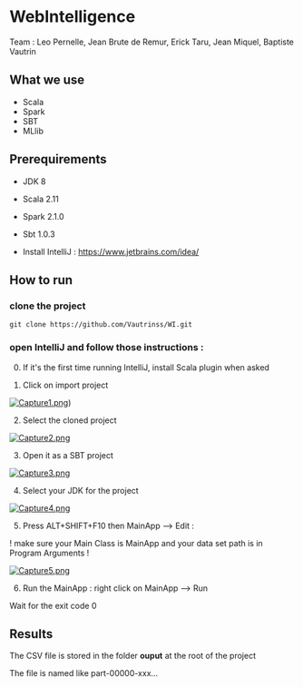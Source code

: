 # WebIntelligence

Team : Leo Pernelle, Jean Brute de Remur, Erick Taru, Jean Miquel, Baptiste Vautrin


## What we use 
- Scala
- Spark
- SBT
- MLlib


## Prerequirements

- JDK 8
- Scala 2.11
- Spark 2.1.0
- Sbt 1.0.3

- Install IntelliJ : https://www.jetbrains.com/idea/


## How to run

### clone the project

`git clone https://github.com/Vautrinss/WI.git`

### open IntelliJ and follow those instructions :

0) If it's the first time running IntelliJ, install Scala plugin when asked


1) Click on import project

[![Capture1.png](https://s1.postimg.org/6aqrniufvj/Capture1.png)](https://postimg.org/image/9cmnoqvs2j/))

2) Select the cloned project

[![Capture2.png](https://s1.postimg.org/73hoh8jbb3/Capture2.png)](https://postimg.org/image/48p0bg44jf/)

3) Open it as a SBT project

[![Capture3.png](https://s1.postimg.org/4fs86vwa0v/Capture3.png)](https://postimg.org/image/16t4a88se3/)

4) Select your JDK for the project

[![Capture4.png](https://s1.postimg.org/51en7co8in/Capture4.png)](https://postimg.org/image/96a8jglel7/)

5) Press ALT+SHIFT+F10 then MainApp --> Edit :

! make sure your Main Class is MainApp and your data set path is in Program Arguments !

[![Capture5.png](https://s1.postimg.org/39keemxjkv/Capture5.png)](https://postimg.org/image/1ao7oas197/)

6) Run the MainApp : right click on MainApp --> Run

Wait for the exit code 0

## Results 

The CSV file is stored in the folder **ouput** at the root of the project

The file is named like part-00000-xxx...
